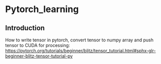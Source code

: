 # Pytorch_learning

## Introduction

How to write tensor in pytorch, convert tensor to numpy array and push tensor to CUDA for processing:
https://pytorch.org/tutorials/beginner/blitz/tensor_tutorial.html#sphx-glr-beginner-blitz-tensor-tutorial-py
